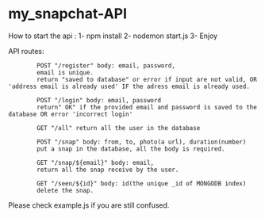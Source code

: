 # my_snapchat-API

How to start the api :
                        1- npm install
                        2- nodemon start.js
                        3- Enjoy

API routes:

            POST "/register" body: email, password,
            email is unique.
            return "saved to database" or error if input are not valid, OR 'address email is already used' IF the adress email is already used.

            POST "/login" body: email, password
            return" OK" if the provided email and password is saved to the database OR error 'incorrect login'

            GET "/all" return all the user in the database

            POST "/snap" body: from, to, photo(a url), duration(number)
            put a snap in the database, all the body is required.

            GET "/snap/${email}" body: email,
            return all the snap receive by the user.

            GET "/seen/${id}" body: id(the unique _id of MONGODB index)
            delete the snap.


Please check example.js if you are still confused.